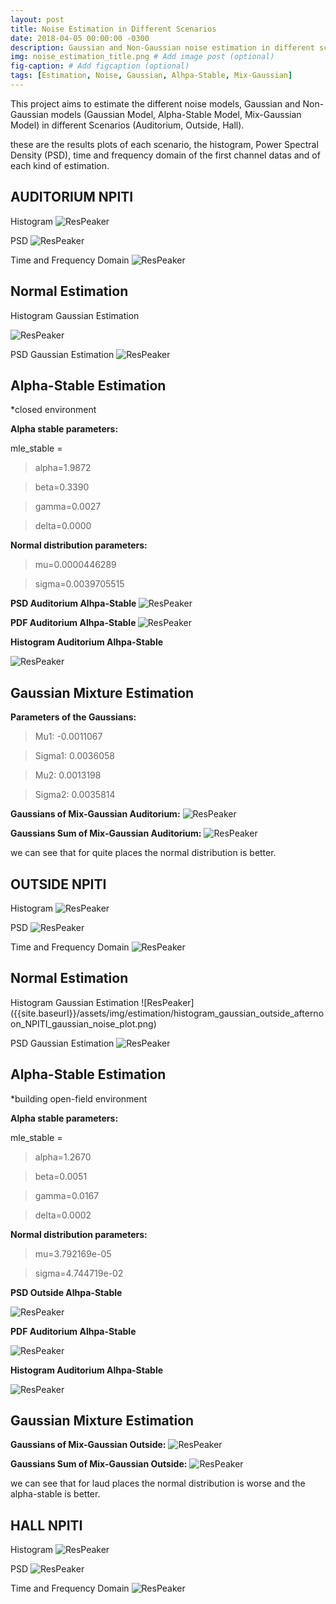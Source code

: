 ```yaml
---
layout: post
title: Noise Estimation in Different Scenarios
date: 2018-04-05 00:00:00 -0300
description: Gaussian and Non-Gaussian noise estimation in different scenarios. # Add post description (optional)
img: noise_estimation_title.png # Add image post (optional)
fig-caption: # Add figcaption (optional)
tags: [Estimation, Noise, Gaussian, Alhpa-Stable, Mix-Gaussian]
---
```


This project aims to estimate the different noise models, Gaussian and Non-Gaussian models (Gaussian Model, Alpha-Stable Model, Mix-Gaussian Model) 
in different Scenarios (Auditorium, Outside, Hall).

these are the results plots of each scenario, the histogram, Power Spectral Density (PSD), time and frequency domain of the first channel datas and of each kind of estimation.


## AUDITORIUM NPITI

Histogram
![ResPeaker]({{site.baseurl}}/assets/img/estimation/histogram_channels_auditorium_afternoon_NPITI_noise_plot.png)

PSD
![ResPeaker]({{site.baseurl}}/assets/img/estimation/psd_channels_auditorium_afternoon_NPITI_noise_plot.png)

Time and Frequency Domain
![ResPeaker]({{site.baseurl}}/assets/img/estimation/time_FFT_auditorium_afternoon_NPITI_noise_plot.png)

<h2><b>Normal Estimation</b></h2>
Histogram Gaussian Estimation

![ResPeaker]({{site.baseurl}}/assets/img/estimation/histogram_gaussian_auditorium_afternoon_NPITI_gaussian_noise_plot.png)

PSD Gaussian Estimation
![ResPeaker]({{site.baseurl}}/assets/img/estimation/psd_gaussian_auditorium_afternoon_NPITI_gaussian_noise_plot.png)


<h2><b>Alpha-Stable Estimation</b></h2>
*closed environment

<b>Alpha stable parameters:</b>

mle_stable =

> alpha=1.9872

> beta=0.3390

> gamma=0.0027

> delta=0.0000

<b>Normal distribution parameters:</b>

> mu=0.0000446289

> sigma=0.0039705515

<b>PSD Auditorium Alhpa-Stable </b>
![ResPeaker]({{site.baseurl}}/assets/img/estimation/psd_auditorium_alpha_stable.png)

<b>PDF Auditorium Alhpa-Stable </b>
![ResPeaker]({{site.baseurl}}/assets/img/estimation/pdf_auditorium_alpha_stable.png)

<b>Histogram Auditorium Alhpa-Stable </b>

![ResPeaker]({{site.baseurl}}/assets/img/estimation/histogram_auditorium_alpha_stable.png)


<h2><b>Gaussian Mixture Estimation</b></h2>


<b>Parameters of the Gaussians:</b>

> Mu1: -0.0011067

> Sigma1: 0.0036058

> Mu2: 0.0013198

> Sigma2: 0.0035814

<b>Gaussians of Mix-Gaussian Auditorium:</b>
![ResPeaker]({{site.baseurl}}/assets/img/estimation/mix_gaussian_auditorium_1.png)

<b>Gaussians Sum of Mix-Gaussian Auditorium:</b>
![ResPeaker]({{site.baseurl}}/assets/img/estimation/mix_gaussian_auditorium_2.png)

we can see that for quite places the normal distribution is better.

## OUTSIDE NPITI

Histogram
![ResPeaker]({{site.baseurl}}/assets/img/estimation/histogram_channels_outside_afternoon_NPITI_noise_plot.png)

PSD
![ResPeaker]({{site.baseurl}}/assets/img/estimation/psd_channels_outside_afternoon_NPITI_noise_plot.png)

Time and Frequency Domain
![ResPeaker]({{site.baseurl}}/assets/img/estimation/time_FFT_outside_afternoon_NPITI_noise_plot.png)

<h2><b>Normal Estimation</b></h2>
Histogram Gaussian Estimation
![ResPeaker]({{site.baseurl}}/assets/img/estimation/histogram_gaussian_outside_afternoon_NPITI_gaussian_noise_plot.png)

PSD Gaussian Estimation
![ResPeaker]({{site.baseurl}}/assets/img/estimation/psd_gaussian_outside_afternoon_NPITI_gaussian_noise_plot.png)


<h2><b>Alpha-Stable Estimation</b></h2>
*building open-field environment

<b>Alpha stable parameters:</b>

mle_stable =

> alpha=1.2670

> beta=0.0051

> gamma=0.0167

> delta=0.0002

<b>Normal distribution parameters:</b>


> mu=3.792169e-05

> sigma=4.744719e-02

<b>PSD Outside Alhpa-Stable </b>

![ResPeaker]({{site.baseurl}}/assets/img/estimation/psd_outside_alpha_stable.png)

<b>PDF Auditorium Alhpa-Stable </b>

![ResPeaker]({{site.baseurl}}/assets/img/estimation/pdf_outside_alpha_stable.png)

<b>Histogram Auditorium Alhpa-Stable </b>

![ResPeaker]({{site.baseurl}}/assets/img/estimation/histogram_outside_alpha_stable.png)


<h2><b>Gaussian Mixture Estimation</b></h2>


<b>Gaussians of Mix-Gaussian Outside:</b>
![ResPeaker]({{site.baseurl}}/assets/img/estimation/mix_gaussian_outside_1.png)

<b>Gaussians Sum of Mix-Gaussian Outside:</b>
![ResPeaker]({{site.baseurl}}/assets/img/estimation/mix_gaussian_outside_2.png)

we can see that for laud places the normal distribution is worse and the alpha-stable is better.

## HALL NPITI

Histogram
![ResPeaker]({{site.baseurl}}/assets/img/estimation/histogram_channels_hall_night_NPITI_noise_plot.png)

PSD
![ResPeaker]({{site.baseurl}}/assets/img/estimation/psd_channels_hall_night_NPITI_noise_plot.png)

Time and Frequency Domain
![ResPeaker]({{site.baseurl}}/assets/img/estimation/time_FFT_hall_night_NPITI_noise_plot.png)


